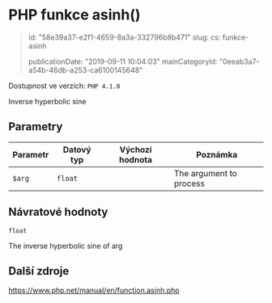 PHP funkce asinh()
==================

> id: "58e39a37-e2f1-4659-8a3a-332796b8b471"
> slug:
> 	cs: funkce-asinh
>
> publicationDate: "2019-09-11 10:04:03"
> mainCategoryId: "0eeab3a7-a54b-46db-a253-ca6100145648"

Dostupnost ve verzích: `PHP 4.1.0`

Inverse hyperbolic sine


Parametry
--------------

| Parametr | Datový typ | Výchozí hodnota | Poznámka |
|-----|-----|-----|-----|
| `$arg` | `float` |  | The argument to process |


Návratové hodnoty
----------------

`float`

The inverse hyperbolic sine of arg

Další zdroje
------------

https://www.php.net/manual/en/function.asinh.php

